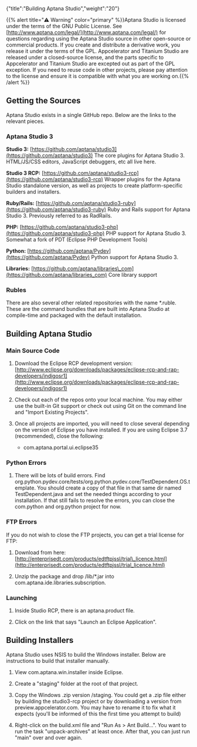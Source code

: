 {"title":"Building Aptana Studio","weight":"20"}

{{% alert title="⚠️ Warning" color="primary" %}}Aptana Studio is licensed under the terms of the GNU Public License. See [http://www.aptana.com/legal/](http://www.aptana.com/legal/) for questions regarding using the Aptana Studio source in other open-source or commercial products. If you create and distribute a derivative work, you release it under the terms of the GPL. Appcelerator and Titanium Studio are released under a closed-source license, and the parts specific to Appcelerator and Titanium Studio are excepted out as part of the GPL exception. If you need to reuse code in other projects, please pay attention to the license and ensure it is compatible with what you are working on.{{% /alert %}}

## Getting the Sources

Aptana Studio exists in a single GitHub repo. Below are the links to the relevant pieces.

### Aptana Studio 3

**Studio 3:** [https://github.com/aptana/studio3](https://github.com/aptana/studio3)
The core plugins for Aptana Studio 3. HTML/JS/CSS editors, JavaScript debuggers, etc all live here.

**Studio 3 RCP:** [https://github.com/aptana/studio3-rcp](https://github.com/aptana/studio3-rcp)
Wrapper plugins for the Aptana Studio standalone version, as well as projects to create platform-specific builders and installers.

**Ruby/Rails:** [https://github.com/aptana/studio3-ruby](https://github.com/aptana/studio3-ruby)
Ruby and Rails support for Aptana Studio 3. Previously referred to as RadRails.

**PHP:** [https://github.com/aptana/studio3-php](https://github.com/aptana/studio3-php)
PHP support for Aptana Studio 3. Somewhat a fork of PDT (Eclipse PHP Development Tools)

**Python:** [https://github.com/aptana/Pydev](https://github.com/aptana/Pydev)
Python support for Aptana Studio 3.

**Libraries:** [https://github.com/aptana/libraries\_com](https://github.com/aptana/libraries_com)
Core library support

### Rubles

There are also several other related repositories with the name \*.ruble. These are the command bundles that are built into Aptana Studio at compile-time and packaged with the default installation.

## Building Aptana Studio

### Main Source Code

1. Download the Eclipse RCP development version: [http://www.eclipse.org/downloads/packages/eclipse-rcp-and-rap-developers/indigosr1](http://www.eclipse.org/downloads/packages/eclipse-rcp-and-rap-developers/indigosr1)

2. Check out each of the repos onto your local machine. You may either use the built-in Git support or check out using Git on the command line and "Import Existing Projects".

3. Once all projects are imported, you will need to close several depending on the version of Eclipse you have installed. If you are using Eclipse 3.7 (recommended), close the following:

    * com.aptana.portal.ui.eclipse35

### Python Errors

1. There will be lots of build errors. Find org.python.pydev.core/tests/org.python.pydev.core/TestDependent.OS.template. You should create a copy of that file in that same dir named TestDependent.java and set the needed things according to your installation. If that still fails to resolve the errors, you can close the com.python and org.python project for now.

### FTP Errors

If you do not wish to close the FTP projects, you can get a trial license for FTP:

1. Download from here: [http://enterprisedt.com/products/edtftpjssl/trial\_licence.html](http://enterprisedt.com/products/edtftpjssl/trial_licence.html)

2. Unzip the package and drop /lib/\*.jar into com.aptana.ide.libraries.subscription.

### Launching

1. Inside Studio RCP, there is an aptana.product file.

2. Click on the link that says "Launch an Eclipse Application".

## Building Installers

Aptana Studio uses NSIS to build the Windows installer. Below are instructions to build that installer manually.

1. View com.aptana.win.installer inside Eclipse.

2. Create a "staging" folder at the root of that project.

3. Copy the Windows .zip version /staging. You could get a .zip file either by building the studio3-rcp project or by downloading a version from preview.appcelerator.com. You may have to rename it to fix what it expects (you'll be informed of this the first time you attempt to build)

4. Right-click on the build.xml file and "Run As > Ant Build...". You want to run the task "unpack-archives" at least once. After that, you can just run "main" over and over again.
